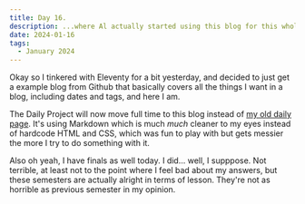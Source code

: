 ```yaml
---
title: Day 16.
description: ...where Al actually started using this blog for this whole project.
date: 2024-01-16
tags: 
  - January 2024
---
```

Okay so I tinkered with Eleventy for a bit yesterday, and decided to just get a example blog from Github that basically covers all the things I want in a blog, including dates and tags, and here I am.

The Daily Project will now move full time to this blog instead of [my old daily page](https://alwaysnever25.netlify.app/daily/daily.html). It's using Markdown which is much *much* cleaner to my eyes instead of hardcode HTML and CSS, which was fun to play with but gets messier the more I try to do something with it.

Also oh yeah, I have finals as well today. I did... well, I supppose. Not terrible, at least not to the point where I feel bad about my answers, but these semesters are actually alright in terms of lesson. They're not as horrible as previous semester in my opinion.